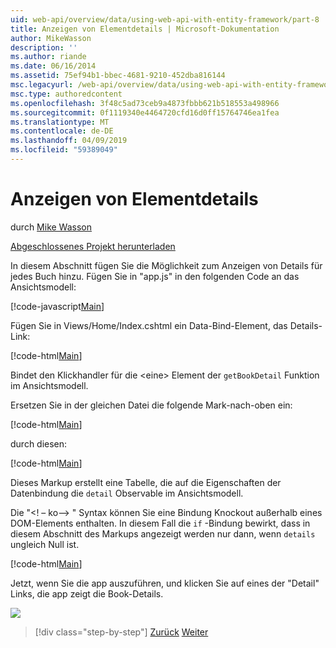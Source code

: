 ```yaml
---
uid: web-api/overview/data/using-web-api-with-entity-framework/part-8
title: Anzeigen von Elementdetails | Microsoft-Dokumentation
author: MikeWasson
description: ''
ms.author: riande
ms.date: 06/16/2014
ms.assetid: 75ef94b1-bbec-4681-9210-452dba816144
msc.legacyurl: /web-api/overview/data/using-web-api-with-entity-framework/part-8
msc.type: authoredcontent
ms.openlocfilehash: 3f48c5ad73ceb9a4873fbbb621b518553a498966
ms.sourcegitcommit: 0f1119340e4464720cfd16d0ff15764746ea1fea
ms.translationtype: MT
ms.contentlocale: de-DE
ms.lasthandoff: 04/09/2019
ms.locfileid: "59389049"
---
```

# <a name="display-item-details"></a>Anzeigen von Elementdetails

durch [Mike Wasson](https://github.com/MikeWasson)

[Abgeschlossenes Projekt herunterladen](https://github.com/MikeWasson/BookService)

In diesem Abschnitt fügen Sie die Möglichkeit zum Anzeigen von Details für jedes Buch hinzu. Fügen Sie in "app.js" in den folgenden Code an das Ansichtsmodell:

[!code-javascript[Main](part-8/samples/sample1.js)]

Fügen Sie in Views/Home/Index.cshtml ein Data-Bind-Element, das Details-Link:

[!code-html[Main](part-8/samples/sample2.html?highlight=5)]

Bindet den Klickhandler für die &lt;eine&gt; Element der `getBookDetail` Funktion im Ansichtsmodell.

Ersetzen Sie in der gleichen Datei die folgende Mark-nach-oben ein:

[!code-html[Main](part-8/samples/sample3.html)]

durch diesen:

[!code-html[Main](part-8/samples/sample4.html)]

Dieses Markup erstellt eine Tabelle, die auf die Eigenschaften der Datenbindung die `detail` Observable im Ansichtsmodell.

Die "&lt;! – ko--&gt; &quot; Syntax können Sie eine Bindung Knockout außerhalb eines DOM-Elements enthalten. In diesem Fall die `if` -Bindung bewirkt, dass in diesem Abschnitt des Markups angezeigt werden nur dann, wenn `details` ungleich Null ist.

[!code-html[Main](part-8/samples/sample5.html)]

Jetzt, wenn Sie die app auszuführen, und klicken Sie auf eines der &quot;Detail&quot; Links, die app zeigt die Book-Details.

[![](part-8/_static/image2.png)](part-8/_static/image1.png)

> [!div class="step-by-step"]
> [Zurück](part-7.md)
> [Weiter](part-9.md)
